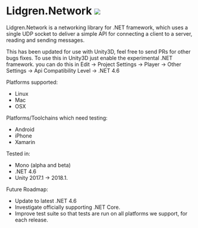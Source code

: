 # Lidgren.Network ![](https://api.travis-ci.org/RevoluPowered/lidgren-network-gen3.svg?branch=master)
Lidgren.Network is a networking library for .NET framework, which uses a single UDP socket to deliver a simple API for connecting a client to a server, reading and sending messages.

This has been updated for use with Unity3D, feel free to send PRs for other bugs fixes.
To use this in Unity3D just enable the experimental .NET framework.
you can do this in Edit -> Project Settings -> Player -> Other Settings -> Api Compatibility Level -> .NET 4.6

Platforms supported:
- Linux
- Mac
- OSX

Platforms/Toolchains which need testing:
- Android
- iPhone
- Xamarin

Tested in:
- Mono (alpha and beta)
- .NET 4.6
- Unity 2017.1 -> 2018.1.

Future Roadmap:
- Update to latest .NET 4.6
- Investigate officially supporting .NET Core.
- Improve test suite so that tests are run on all platforms we support, for each release.

